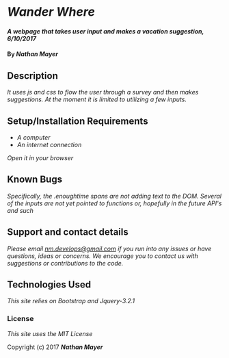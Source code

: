 # _Wander Where_

#### _A webpage that takes user input and makes a vacation suggestion, 6/10/2017_

#### By _**Nathan Mayer**_
####

## Description

_It uses js and css to flow the user through a survey and then makes suggestions.  At the moment it is limited to utilizing a few inputs._

## Setup/Installation Requirements

* _A computer_
* _An internet connection_


_Open it in your browser_

## Known Bugs

_Specifically, the .enoughtime spans are not adding text to the DOM.  Several of the inputs are not yet pointed to functions or, hopefully in the future API's and such_

## Support and contact details

_Please email nm.develops@gmail.com if you run into any issues or have questions, ideas or concerns.  We encourage you to contact us with suggestions or contributions to the code._

## Technologies Used

_This site relies on Bootstrap and Jquery-3.2.1_

### License

*This site uses the MIT License*

Copyright (c) 2017 **_Nathan Mayer_**
